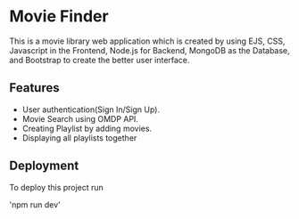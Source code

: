 # Movie Finder

This is a movie library web application which is created by using EJS, CSS, Javascript in the Frontend, Node.js for Backend, MongoDB as the Database, and Bootstrap to create the better user interface.

## Features

- User authentication(Sign In/Sign Up).
- Movie Search using OMDP API.
- Creating Playlist by adding movies.
- Displaying all playlists together

## Deployment

To deploy this project run

'npm run dev'
